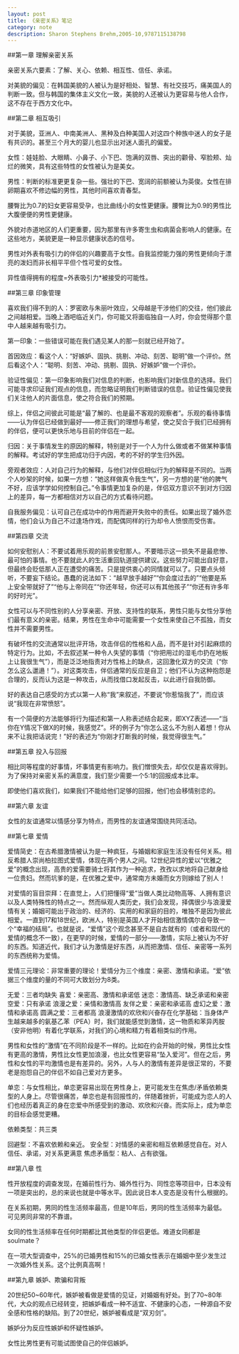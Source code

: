```yaml
---
layout: post
title: 《亲密关系》笔记
category: note
description: Sharon Stephens Brehm,2005-10,9787115138798
---
```


##第一章 理解亲密关系

亲密关系六要素：了解、关心、依赖、相互性、信任、承诺。

对美貌的偏见：在韩国美貌的人被认为是好相处、智慧、有社交技巧，痛美国人的判断一致。但与韩国的集体主义文化一致，美貌的人还被认为更容易与他人合作，这不存在于西方文化中。

##第二章 相互吸引

对于美貌，亚洲人、中南美洲人、黑种及白种美国人对这四个种族中迷人的女子是有共识的。甚至三个月大的婴儿也显示出对迷人面孔的偏爱。

女性：娃娃脸、大眼睛、小鼻子、小下巴、饱满的双唇、突出的颧骨、窄脸颊、灿烂的微笑，具有这些特性的女性被认为是美女。

男性：判断的标准更更复杂一些。强壮的下巴、宽阔的前额被认为英俊。女性在排卵期喜欢不修边幅的男性，其他时间喜欢青春型。

腰臀比为0.7的妇女更容易受孕，也比曲线小的女性更健康。腰臀比为0.9的男性比大腹便便的男性更健康。

外貌对赤道地区的人们更重要，因为那里有许多寄生虫和病菌会影响人的健康。在这些地方，美貌更是一种显示健康状态的信号。

男性对外表有吸引力的伴侣的兴趣要高于女性。自我监控能力强的男性更倾向于漂亮的泼妇而非长相平平但个性可爱的女性。

异性值得拥有的程度=外表吸引力*被接受的可能性。

##第三章 印象管理

喜欢我们得不到的人：罗密欧与朱丽叶效应，父母越是干涉他们的交往，他们彼此之间越相爱。当晚上酒吧临近关门，你可能又将面临独自一人时，你会觉得那个意中人越来越有吸引力。

第一印象：一些错误可能在我们遇见某人的那一刻就已经开始了。

首因效应：看这个人：“好嫉妒、固执、挑剔、冲动、刻苦、聪明”做一个评价。然后看这个人：“聪明、刻苦、冲动、挑剔、固执、好嫉妒”做一个评价。

验证性偏见：第一印象影响我们对信息的判断，也影响我们对新信息的选择。我们可能寻求印证我们观点的信息，而忽略证明我们判断错误的信息。验证性偏见使我们关注他人的片面信息，使之符合我们的预期。

综上，伴侣之间彼此可能是“最了解的、也是最不客观的观察者”。乐观的看待事情——认为伴侣已经做到最好——修正我们的理想与希望，使之契合于我们已经拥有的伴侣，便可以更快乐地与目前的伴侣在一起。

归因：关于事情发生的原因的解释，特别是对于一个人为什么做或者不做某种事情的解释。考试好的学生把成功归于内因，考的不好的学生归外因。

旁观者效应：人对自己行为的解释，与他们对伴侣相似行为的解释是不同的。当两个人吵架的时候，如果一方想：“她这样做真令我生气”，另一方想的是“他的脾气不好，应该学学如何控制自己。”令事情更加复杂的是，伴侣双方意识不到对方归因上的差异，每一方都相信对方以自己的方式看待问题。

自我服务偏见：认可自己在成功中的作用而避开失败中的责任。如果出现了婚外恋情，他们会认为自己不过逢场作戏，而配偶同样的行为却令人愤恨而受伤害。

##第四章 交流

如何安慰别人：不要试着用乐观的前景安慰那人。不要暗示这一损失不是最悲惨、最可怕的事情。也不要就此人的生活重回轨道提供建议。这些努力可能出自好意，但最终会贬低那人正在遭受的痛苦。只是提供衷心的同情就可以了。只要点头倾听，不要妄下结论。愚蠢的说法如下：“越早放手越好”“你会度过去的”“他要是系上安全带就好了”“他与上帝同在”“你还年轻，你还可以有其他孩子”“你还有许多年的好时光”。

女性可以与不同性别的人分享亲密、开放、支持性的联系，男性只能与女性分享他们最有意义的亲密。结果，男性在生命中可能需要一个女性来使自己不孤独，而女性并不需要男性。

有破坏性的交流通常以批评开场，攻击伴侣的性格和人品，而不是针对引起麻烦的特定行为。比如，不去叙述某一种令人失望的事情（“你把用过的湿毛巾扔在地板上让我很生气”），而是泛泛地指责对方性格上的缺点，这回激化双方的交流（“你怎么这么邋遢！”）。对这类攻击，伴侣通常的反应是自卫；他们不认为这种抱怨是合理的，反而认为这是一种攻击，从而找借口发起反击，以此进行自我防御。

好的表达自己感受的方式以第一人称“我”来叙述，不要说“你惹恼我了”，而应该说“我现在非常愤怒”。

有一个简便的方法能够将行为描述和第一人称表述结合起来，即XYZ表述——“当你在Y情况下做X的时候，我感觉Z”。坏的例子为“你怎么这么不为别人着想！你从来不让我把话说完！”好的表述为“你刚才打断我的时候，我觉得很生气。”

##第五章 投入与回报

相比同等程度的好事情，坏事情更有影响力。我们憎恨失去，却仅仅是喜欢得到。为了保持对亲密关系的满意度，我们至少需要一个5:1的回报成本比率。

即使他们喜欢我们，如果我们不能给他们足够的回报，他们也会移情别恋的。

##第六章 友谊

女性的友谊通常以情感分享为特点，而男性的友谊通常围绕共同活动。

##第七章 爱情

爱情简史：在古希腊激情被认为是一种疯狂，与婚姻和家庭生活没有任何关系。相反希腊人崇尚柏拉图式爱情，体现在两个男人之间。12世纪异性的爱以“优雅之爱”的概念出现，高贵的爱需要骑士将其作为一种追求，孜孜以求地将自己献身给一位贵妇。然而坑爹的是，在优雅之爱中，通常南方未婚而女方则嫁给了别人！

对爱情的盲目崇拜：在直觉上，人们把懂得“爱”当做人类比动物高等、人拥有意识以及人类特殊性的特点之一。然而纵观人类历史，我们会发现，择偶很少与浪漫爱情有关；婚姻可能出于政治的、经济的、实用的和家庭的目的，唯独不是因为彼此相爱。一直到17和18世纪，欧洲人，特别是英国人才开始相信激情偶尔会导致一个“幸福的结局”。也就是说，“爱情”这个观念甚至不是自古就有的（或者和现代的爱情的概念不一致），在更早的时候，爱情的一部分——激情，实际上被认为不好的东西。知道近代，我们才认为激情是好东西，从而把激情、信任、亲密等一系列的东西统称为爱情。

爱情三元理论：非常重要的理论！爱情分为三个维度：亲密、激情和承诺。“爱”依据三个维度的量的不同可大致划分为8类。

无爱：三者均缺失
喜爱：亲密高、激情和承诺低
迷恋：激情高、缺乏承诺和亲密
空爱：只有承诺
浪漫之爱：亲情和激情高
友伴之爱：亲密和承诺高
虚幻之爱：激情和承诺高
圆满之爱：三者都高
浪漫激情的欢欣和兴奋存在化学基础：当身体产生越来越多的氨基乙苯（PEA）时，我们就能感觉到激情，这一物质和苯异丙胺（安非他明）有着化学联系，对我们的心境和精力有着相类似的作用。

男性和女性的“激情”在不同阶段是不一样的。比如在约会开始的时候，男性比女性有更高的激情，男性比女性更加浪漫，也比女性更容易“坠入爱河”。但在之后，男性和女性的平均激情也是有差异的。另外，人与人的激情有差异是很正常的，不要老是抱怨自己的伴侣不如自己爱对方更多。

单恋：与女性相比，单恋更容易出现在男性身上，更可能发生在焦虑/矛盾依赖类型的人身上。尽管很痛苦，单恋也是有回报性的，伴随着挫折，可能成为恋人的人们也经历着真正的身在恋爱中所感受到的激动、欢欣和兴奋。而实际上，成为单恋的目标会感觉更糟。

依赖类型：共三类

回避型：不喜欢依赖和亲近。
安全型：对情感的亲密和相互依赖感觉自在。对人信任、承诺，对关系更满意
焦虑矛盾型：粘人、占有欲强。

##第八章 性 

性开放程度的调查发现，在婚前性行为、婚外性行为、同性恋等项目中，日本没有一项是突出的，总的来说也就是中等水平。因此说日本人变态是没有什么根据的。

在关系初期，男同的性生活频率最高，但是10年后，男同的性生活频率为最低。可见男同非常的不靠谱。

女同的性生活频率在任何时期都比其他类型的伴侣更低。难道女同都是soulmate？

在一项大型调查中，25%的已婚男性和15%的已婚女性表示在婚姻中至少发生过一次婚外性关系。这个比例真高啊！

##第九章 嫉妒、欺骗和背叛

20世纪50~60年代，嫉妒被看做是爱情的见证，对婚姻有好处。到了70~80年代，大众的观点已经转变，把嫉妒看成一种不适宜、不健康的心态，一种源自不安全感和性格的缺陷。到了20世纪，嫉妒被看成是“双刃剑”。

嫉妒分为反应性嫉妒和怀疑性嫉妒。

女性比男性更有可能试图使自己的伴侣嫉妒。

